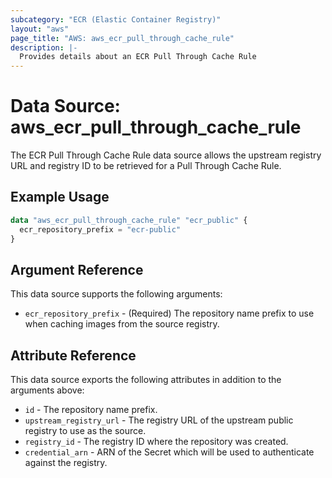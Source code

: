 ```yaml
---
subcategory: "ECR (Elastic Container Registry)"
layout: "aws"
page_title: "AWS: aws_ecr_pull_through_cache_rule"
description: |-
  Provides details about an ECR Pull Through Cache Rule
---
```


# Data Source: aws_ecr_pull_through_cache_rule

The ECR Pull Through Cache Rule data source allows the upstream registry URL and registry ID to be retrieved for a Pull Through Cache Rule.

## Example Usage

```terraform
data "aws_ecr_pull_through_cache_rule" "ecr_public" {
  ecr_repository_prefix = "ecr-public"
}
```

## Argument Reference

This data source supports the following arguments:

- `ecr_repository_prefix` - (Required) The repository name prefix to use when caching images from the source registry.

## Attribute Reference

This data source exports the following attributes in addition to the arguments above:

- `id` - The repository name prefix.
- `upstream_registry_url` - The registry URL of the upstream public registry to use as the source.
- `registry_id` - The registry ID where the repository was created.
- `credential_arn` - ARN of the Secret which will be used to authenticate against the registry.

